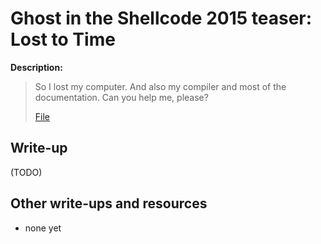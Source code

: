 # Ghost in the Shellcode 2015 teaser: Lost to Time

**Description:**

> So I lost my computer. And also my compiler and most of the documentation. Can you help me, please?
>
> [File](losttotime-fe4ed7af5cefa136e2c72f67810b72b0de269a72cc2f61ce649f6d1ce759b396)

## Write-up

(TODO)

## Other write-ups and resources

* none yet
